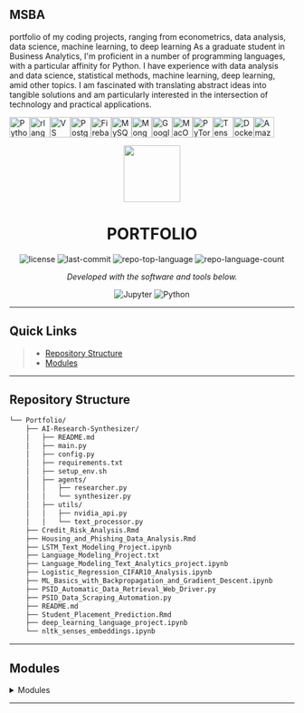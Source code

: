 MSBA
----

portfolio of my coding projects, ranging from econometrics, data analysis, data science, machine learning, to deep learning As a graduate student in Business Analytics, I'm proficient in a number of programming languages, with a particular affinity for Python. I have experience with data analysis and data science, statistical methods, machine learning, deep learning, amid other topics. I am fascinated with translating abstract ideas into tangible solutions and am particularly interested in the intersection of technology and practical applications.

<p align="left">
<a href="https://www.python.org/" target="_blank" rel="noreferrer"><img src="https://raw.githubusercontent.com/danielcranney/readme-generator/main/public/icons/skills/python-colored.svg" width="36" height="36" alt="Python" /></a><a href="https://www.r-project.org/" target="_blank" rel="noreferrer"><img src="https://raw.githubusercontent.com/danielcranney/readme-generator/main/public/icons/skills/rlang-colored.svg" width="36" height="36" alt="rlang" /></a><a href="https://code.visualstudio.com/" target="_blank" rel="noreferrer"><img src="https://raw.githubusercontent.com/danielcranney/readme-generator/main/public/icons/skills/visualstudiocode.svg" width="36" height="36" alt="VS Code" /></a><a href="https://www.postgresql.org/" target="_blank" rel="noreferrer"><img src="https://raw.githubusercontent.com/danielcranney/readme-generator/main/public/icons/skills/postgresql-colored.svg" width="36" height="36" alt="PostgreSQL" /></a><a href="https://firebase.google.com/" target="_blank" rel="noreferrer"><img src="https://raw.githubusercontent.com/danielcranney/readme-generator/main/public/icons/skills/firebase-colored.svg" width="36" height="36" alt="Firebase" /></a><a href="https://www.mysql.com/" target="_blank" rel="noreferrer"><img src="https://raw.githubusercontent.com/danielcranney/readme-generator/main/public/icons/skills/mysql-colored.svg" width="36" height="36" alt="MySQL" /></a><a href="https://www.mongodb.com/" target="_blank" rel="noreferrer"><img src="https://raw.githubusercontent.com/danielcranney/readme-generator/main/public/icons/skills/mongodb-colored.svg" width="36" height="36" alt="MongoDB" /></a><a href="https://cloud.google.com/" target="_blank" rel="noreferrer"><img src="https://raw.githubusercontent.com/danielcranney/readme-generator/main/public/icons/skills/googlecloud-colored.svg" width="36" height="36" alt="Google Cloud" /></a><a href="https://apple.com" target="_blank" rel="noreferrer"><img src="https://raw.githubusercontent.com/danielcranney/readme-generator/main/public/icons/skills/macos-colored.svg" width="36" height="36" alt="MacOS" /></a><a href="https://pytorch.org/" target="_blank" rel="noreferrer"><img src="https://raw.githubusercontent.com/danielcranney/readme-generator/main/public/icons/skills/pytorch-colored.svg" width="36" height="36" alt="PyTorch" /></a><a href="https://www.tensorflow.org/" target="_blank" rel="noreferrer"><img src="https://raw.githubusercontent.com/danielcranney/readme-generator/main/public/icons/skills/tensorflow-colored.svg" width="36" height="36" alt="TensorFlow" /></a><a href="https://www.docker.com/" target="_blank" rel="noreferrer"><img src="https://raw.githubusercontent.com/danielcranney/readme-generator/main/public/icons/skills/docker-colored.svg" width="36" height="36" alt="Docker" /></a><a href="https://aws.amazon.com" target="_blank" rel="noreferrer"><img src="https://raw.githubusercontent.com/danielcranney/readme-generator/main/public/icons/skills/aws-colored.svg" width="36" height="36" alt="Amazon Web Services" /></a>
                    </p>
<p align="center">
  <img src="https://img.icons8.com/external-tal-revivo-regular-tal-revivo/96/external-readme-is-a-easy-to-build-a-developer-hub-that-adapts-to-the-user-logo-regular-tal-revivo.png" width="100" />
</p>
<p align="center">
    <h1 align="center">PORTFOLIO</h1>
<p align="center">
	<img src="https://img.shields.io/github/license/josecuervo420/Portfolio?style=flat&color=0080ff" alt="license">
	<img src="https://img.shields.io/github/last-commit/josecuervo420/Portfolio?style=flat&logo=git&logoColor=white&color=0080ff" alt="last-commit">
	<img src="https://img.shields.io/github/languages/top/josecuervo420/Portfolio?style=flat&color=0080ff" alt="repo-top-language">
	<img src="https://img.shields.io/github/languages/count/josecuervo420/Portfolio?style=flat&color=0080ff" alt="repo-language-count">
<p>
<p align="center">
		<em>Developed with the software and tools below.</em>
</p>
<p align="center">
	<img src="https://img.shields.io/badge/Jupyter-F37626.svg?style=flat&logo=Jupyter&logoColor=white" alt="Jupyter">
	<img src="https://img.shields.io/badge/Python-3776AB.svg?style=flat&logo=Python&logoColor=white" alt="Python">
</p>
<hr>

##  Quick Links

> - [ Repository Structure](#-repository-structure)
> - [ Modules](#-modules)

---

##  Repository Structure

```sh
└── Portfolio/
    ├── AI-Research-Synthesizer/
    │   ├── README.md
    │   ├── main.py
    │   ├── config.py
    │   ├── requirements.txt
    │   ├── setup_env.sh
    │   ├── agents/
    │   │   ├── researcher.py
    │   │   └── synthesizer.py
    │   ├── utils/
    │   │   ├── nvidia_api.py
    │   │   └── text_processor.py
    ├── Credit_Risk_Analysis.Rmd
    ├── Housing_and_Phishing_Data_Analysis.Rmd
    ├── LSTM_Text_Modeling_Project.ipynb
    ├── Language_Modeling_Project.txt
    ├── Language_Modeling_Text_Analytics_project.ipynb
    ├── Logistic_Regression_CIFAR10_Analysis.ipynb
    ├── ML_Basics_with_Backpropagation_and_Gradient_Descent.ipynb
    ├── PSID_Automatic_Data_Retrieval_Web_Driver.py
    ├── PSID_Data_Scraping_Automation.py
    ├── README.md
    ├── Student_Placement_Prediction.Rmd
    ├── deep_learning_language_project.ipynb
    └── nltk_senses_embeddings.ipynb
```

---

## Modules

<details closed><summary>Modules</summary>
File	Summary
deep_learning_language_project.ipynb	Jupyter Notebook for a deep learning project focusing on language.
ML_Basics_with_Backpropagation_and_Gradient_Descent.ipynb	Jupyter Notebook covering the basics of machine learning, backpropagation, and gradient descent.
nltk_senses_embeddings.ipynb	Jupyter Notebook for working with embeddings in natural language processing using the NLTK library.
Housing_and_Phishing_Data_Analysis.Rmd	R Markdown file for analyzing housing and phishing data.
Logistic_Regression_CIFAR10_Analysis.ipynb	Jupyter Notebook for analyzing the CIFAR-10 dataset using logistic regression.
Language_Modeling_Text_Analytics_project.ipynb	Jupyter Notebook for a text analytics project focused on language modeling.
PSID_Data_Scraping_Automation.py	Python script for automating scraping PSID data.
Credit_Risk_Analysis.Rmd	R Markdown file for analyzing credit risk.
LSTM_Text_Modeling_Project.ipynb	Jupyter Notebook for text modeling using LSTM (Long Short-Term Memory) neural networks.
Language_Modeling_Project.txt	Text file related to a language modeling project.
Student_Placement_Prediction.Rmd	R Markdown file for predicting student placements.
PSID_Automatic_Data_Retrieval_Web_Driver.py	Python script for automatic data retrieval using a web driver for the Panel Study of Income Dynamics (PSID).
AI-Research-Synthesizer/main.py	Main Python script for the AI Research Synthesizer project.
AI-Research-Synthesizer/README.md	README file for the AI Research Synthesizer project.
AI-Research-Synthesizer/config.py	Configuration settings for the AI Research Synthesizer project.
AI-Research-Synthesizer/requirements.txt	Requirements file for the AI Research Synthesizer project.
AI-Research-Synthesizer/setup_env.sh	Environment setup script for the AI Research Synthesizer project.
AI-Research-Synthesizer/agents/researcher.py	Researcher agent for gathering research papers.
AI-Research-Synthesizer/agents/synthesizer.py	Synthesizer agent for extracting insights from research papers.
AI-Research-Synthesizer/utils/nvidia_api.py	Utility functions for interacting with Nvidia API.
AI-Research-Synthesizer/utils/text_processor.py	Utility functions for processing text.
</details>

---
